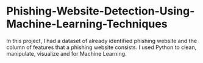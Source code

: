 # Phishing-Website-Detection-Using-Machine-Learning-Techniques
In this project, I had a dataset of already identified phishing website and the column of features that a phishing website consists. I used Python to clean, manipulate, visualize and for Machine Learning.
